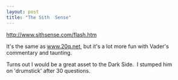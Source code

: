 ```yaml
---
layout: post
title: "The Sith  Sense"
---
```


<p><a href="http://www.sithsense.com/flash.htm" target="_blank">http://www.sithsense.com/flash.htm</a></p>
<p>It's&nbsp;the same as <a href="http://www.20q.net" target="_blank">www.20q.net</a>, but it's a lot more fun with Vader's commentary and taunting.</p>
<p>Turns out I would be a great asset to the Dark Side.&nbsp; I stumped him on&nbsp;'drumstick' after 30 questions.</p>
 
